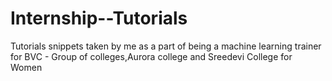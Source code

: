 # Internship--Tutorials
Tutorials snippets taken  by me  as a part of  being a machine learning trainer for BVC - Group of colleges,Aurora college and Sreedevi College for Women
